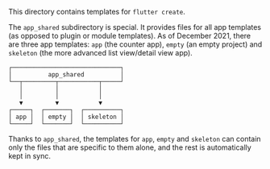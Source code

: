 This directory contains templates for `flutter create`.

The `app_shared` subdirectory is special. It provides files for all app
templates (as opposed to plugin or module templates).
As of December 2021, there are three app templates: `app` (the counter app),
`empty` (an empty project) and `skeleton` (the more advanced list 
view/detail view app).

```plain
┌──────────────────────────────┐
│          app_shared          │
└──┬─────────┬───────────┬─────┘
   │         │           │
   │         │           │
   ▼         ▼           ▼
┌─────┐  ┌───────┐  ┌──────────┐
│ app │  │ empty │  │ skeleton │
└─────┘  └───────┘  └──────────┘
```

Thanks to `app_shared`, the templates for `app`, `empty` and `skeleton` can contain
only the files that are specific to them alone, and the rest is automatically
kept in sync.
